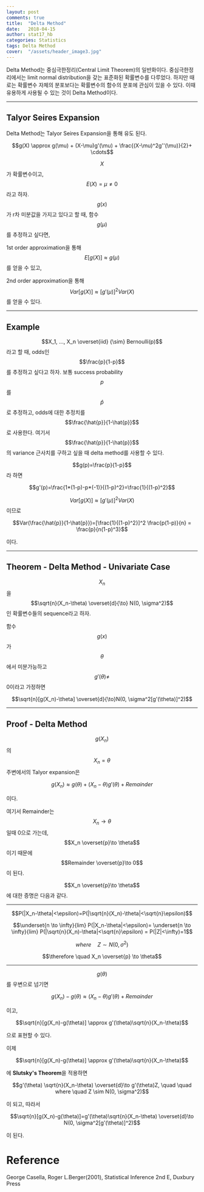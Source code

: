 ```yaml
---
layout: post
comments: true
title:  "Delta Method"
date:   2018-04-15
author: stat17_hb
categories: Statistics
tags: Delta Method
cover:  "/assets/header_image3.jpg"
---
```


Delta Method는 중심극한정리(Central Limit Theorem)의 일반화이다. 중심극한정리에서는 limit normal distribution을 갖는 표준화된 확률변수를 다루었다. 하지만 때로는 확률변수 자체의 분포보다는 확률변수의 함수의 분포에 관심이 있을 수 있다. 이때 유용하게 사용될 수 있는 것이 Delta Method이다.

_ _ _

## Talyor Seires Expansion

Delta Method는 Talyor Seires Expansion을 통해 유도 된다.

$$g(X) \approx g(\mu) + (X-\mu)g'(\mu) + \frac{(X-\mu)^2g''(\mu)}{2}+ \cdots$$

$$X$$가 확률변수이고, $$E(X)=\mu\ne0$$라고 하자. $$g(x)$$가 r차 미분값을 가지고 있다고 할 때, 함수 $$g(\mu)$$를 추정하고 싶다면, 

1st order approximation을 통해 $$E[g(X)] \approx g(\mu)$$를 얻을 수 있고, 

2nd order approximation을 통해 $$Var[g(X)] \approx [g'(\mu)]^2Var(X)$$를 얻을 수 있다.

_ _ _

## Example

$$X_1, ..., X_n \overset{iid} {\sim} Bernoulli(p)$$라고 할 때, odds인 $$\frac{p}{1-p}$$를 추정하고 싶다고 하자. 보통 success probability $$p$$를 $$\hat{p}$$로 추정하고, odds에 대한 추정치를 $$\frac{\hat{p}}{1-\hat{p}}$$로 사용한다. 여기서 $$\frac{\hat{p}}{1-\hat{p}}$$의 variance 근사치를 구하고 싶을 때 delta method를 사용할 수 있다.

$$g(p)=\frac{p}{1-p}$$라 하면

$$g'(p)=\frac{1*(1-p)-p*(-1)}{(1-p)^2}=\frac{1}{(1-p)^2}$$

$$Var[g(X)] \approx [g'(\mu)]^2Var(X)$$이므로

$$Var(\frac{\hat{p}}{1-\hat{p}})=[\frac{1}{(1-p)^2}]^2 \frac{p(1-p)}{n} = \frac{p}{n(1-p)^3}$$

이다. 

_ _ _

## Theorem - Delta Method - Univariate Case

$$X_n$$을 $$\sqrt{n}(X_n-\theta) \overset{d}{\to} N(0, \sigma^2)$$인 확률변수들의 sequence라고 하자. 

함수 $$g(x)$$가 $$\theta$$에서 미분가능하고 $$g'(\theta)\ne$$0이라고 가정하면

$$\sqrt{n}[g(X_n)-\theta] \overset{d}{\to}N(0, \sigma^2[g'(\theta)]^2)$$

_ _ _

## Proof - Delta Method

$$g(X_n)$$의 $$X_n=\theta$$ 주변에서의 Talyor expansion은

$$g(X_n) \approx g(\theta)+ (X_n-\theta)g'(\theta) + Remainder$$

이다.

여기서 Remainder는 $$X_n \to \theta$$일때 0으로 가는데, $$X_n \overset{p}\to \theta$$이기 때문에 $$Remainder \overset{p}\to 0$$이 된다.

$$X_n \overset{p}\to \theta$$에 대한 증명은 다음과 같다.

---

$$P(|X_n-\theta|<\epsilon)=P(|\sqrt{n}(X_n)-\theta|<\sqrt{n}\epsilon)$$

$$\underset{n \to \infty}{lim} P(|X_n-\theta|<\epsilon)= \underset{n \to \infty}{lim} P(|\sqrt{n}(X_n)-\theta|<\sqrt{n}\epsilon) = P(|Z|<\infty)=1$$

$$where \quad Z \sim N(0, \sigma^2)$$

$$\therefore \quad X_n \overset{p} \to \theta$$

---

$$g(\theta)$$를 우변으로 넘기면

$$g(X_n) - g(\theta) \approx (X_n-\theta)g'(\theta) + Remainder$$

이고,

$$\sqrt{n}[g(X_n)-g(\theta)] \approx g'(\theta)\sqrt{n}(X_n-\theta)$$

으로 표현할 수 있다.

이제 

$$\sqrt{n}[g(X_n)-g(\theta)] \approx g'(\theta)\sqrt{n}(X_n-\theta)$$

에 **Slutsky's Theorem**을 적용하면

$$g'(\theta) \sqrt{n}(X_n-\theta) \overset{d}\to g'(\theta)Z, \quad \quad where \quad Z \sim N(0, \sigma^2)$$

이 되고, 따라서

$$\sqrt{n}[g(X_n)-g(\theta)]=g'(\theta)\sqrt{n}(X_n-\theta) \overset{d}\to N(0, \sigma^2[g'(\theta)]^2)$$

이 된다.





# Reference

George Casella, Roger L.Berger(2001), Statistical Inference 2nd E, Duxbury Press